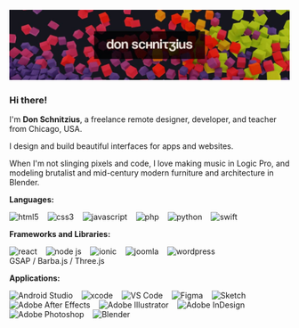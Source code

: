![Don Schnitzius Github Header](https://raw.githubusercontent.com/don1138/don1138/master/github-header.jpg)

### Hi there!

I'm **Don Schnitzius**, a freelance remote designer, developer, and teacher from Chicago, USA.

I design and build beautiful interfaces for apps and websites.

When I'm not slinging pixels and code, I love making music in Logic Pro, and modeling brutalist and mid-century modern furniture and architecture in Blender.

**Languages:**

<img src='https://cdn.jsdelivr.net/npm/simple-icons@3.0.1/icons/html5.svg' alt='html5' height='24'>&nbsp;&nbsp;&nbsp;
<img src='https://cdn.jsdelivr.net/npm/simple-icons@3.0.1/icons/css3.svg' alt='css3' height='24'>&nbsp;&nbsp;&nbsp;
<img src='https://cdn.jsdelivr.net/npm/simple-icons@3.0.1/icons/javascript.svg' alt='javascript' height='24'>&nbsp;&nbsp;&nbsp;
<img src='https://cdn.jsdelivr.net/npm/simple-icons@3.0.1/icons/php.svg' alt='php' height='24'>&nbsp;&nbsp;&nbsp;
<img src='https://cdn.jsdelivr.net/npm/simple-icons@3.0.1/icons/python.svg' alt='python' height='24'>&nbsp;&nbsp;&nbsp;
<img src='https://cdn.jsdelivr.net/npm/simple-icons@3.0.1/icons/swift.svg' alt='swift' height='24'>

**Frameworks and Libraries:**

<img src='https://cdn.jsdelivr.net/npm/simple-icons@3.0.1/icons/react.svg' alt='react' height='24'>&nbsp;&nbsp;&nbsp;
<img src='https://cdn.jsdelivr.net/npm/simple-icons@3.0.1/icons/node-dot-js.svg' alt='node js' height='24'>&nbsp;&nbsp;&nbsp;
<img src='https://cdn.jsdelivr.net/npm/simple-icons@3.0.1/icons/ionic.svg' alt='ionic' height='24'>&nbsp;&nbsp;&nbsp;
<img src='https://cdn.jsdelivr.net/npm/simple-icons@3.0.1/icons/joomla.svg' alt='joomla' height='24'>&nbsp;&nbsp;&nbsp;
<img src='https://cdn.jsdelivr.net/npm/simple-icons@3.0.1/icons/wordpress.svg' alt='wordpress' height='24'>  
GSAP / Barba.js / Three.js

**Applications:**

<img src='https://cdn.jsdelivr.net/npm/simple-icons@3.0.1/icons/androidstudio.svg' alt='Android Studio' height='24'>&nbsp;&nbsp;&nbsp;
<img src='https://cdn.jsdelivr.net/npm/simple-icons@3.0.1/icons/xcode.svg' alt='xcode' height='24'>&nbsp;&nbsp;&nbsp;
<img src='https://cdn.jsdelivr.net/npm/simple-icons@3.0.1/icons/visualstudiocode.svg' alt='VS Code' height='24'>&nbsp;&nbsp;&nbsp;
<img src='https://cdn.jsdelivr.net/npm/simple-icons@3.0.1/icons/figma.svg' alt='Figma' height='24'>&nbsp;&nbsp;&nbsp;
<img src='https://cdn.jsdelivr.net/npm/simple-icons@3.0.1/icons/sketch.svg' alt='Sketch' height='24'>&nbsp;&nbsp;&nbsp;
<img src='https://cdn.jsdelivr.net/npm/simple-icons@3.0.1/icons/adobeaftereffects.svg' alt='Adobe After Effects' height='24'>&nbsp;&nbsp;&nbsp;
<img src='https://cdn.jsdelivr.net/npm/simple-icons@3.0.1/icons/adobeillustrator.svg' alt='Adobe Illustrator' height='24'>&nbsp;&nbsp;&nbsp;
<img src='https://cdn.jsdelivr.net/npm/simple-icons@3.0.1/icons/adobeindesign.svg' alt='Adobe InDesign' height='24'>&nbsp;&nbsp;&nbsp;
<img src='https://cdn.jsdelivr.net/npm/simple-icons@3.0.1/icons/adobephotoshop.svg' alt='Adobe Photoshop' height='24'>&nbsp;&nbsp;&nbsp;
<img src='https://cdn.jsdelivr.net/npm/simple-icons@3.0.1/icons/blender.svg' alt='Blender' height='24'>
